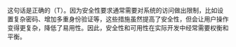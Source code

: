 这句话是正确的（T）。因为安全性要求通常需要对系统的访问做出限制，比如设置复杂密码、增加多重身份验证等，这些措施虽然提高了安全性，但会让用户操作变得更复杂，降低了易用性。因此，安全性和可用性在实际开发中经常需要权衡和平衡。